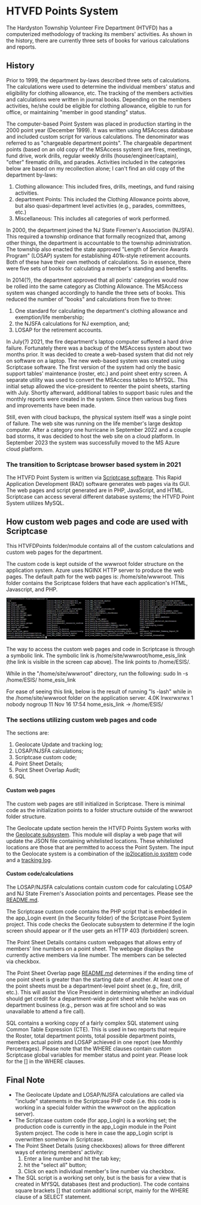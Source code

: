 # HTVFD Points System
The Hardyston Township Volunteer Fire Department (HTVFD) has a computerized methodology of tracking its members' activities. As shown in the history, there are currently three sets of books for various calculations and reports.

## History
Prior to 1999, the department by-laws described three sets of calculations. The calculations were used to determine the individual members' status and eligibility for clothing allowance, etc. The tracking of the members activities and calculations were written in journal books. Depending on the members activities, he/she could be eligible for clothing allowance, eligible to run for office, or maintaining "member in good standing" status.

The computer-based Point System was placed in production starting in the 2000 point year (December 1999). It was written using MSAccess database and included custom script for various calculations. The denominator was referred to as "chargeable department points". The chargeable department points (based on an old copy of the MSAccess system) are fires, meetings, fund drive, work drills, regular weekly drills (house/engineer/captain), "other" firematic drills, and parades. Activities included in the categories below are based on my recollection alone; I can't find an old copy of the department by-laws:
1. Clothing allowance: This included fires, drills, meetings, and fund raising activities.
2. department Points: This included the Clothing Allowance points above, but also quasi-department level activities (e.g., parades, committees, etc.)
3. Miscellaneous: This includes all categories of work performed.  

In 2000, the department joined the NJ State Firemen's Association (NJSFA). This required a township ordinance that formally recognized that, among other things, the department is accountable to the township administration. The township also enacted the state approved "Length of Service Awards Program" (LOSAP) system for establishing 401k-style retirement accounts. Both of these have their own methods of calculations. So in essence, there were five sets of books for calculating a member's standing and benefits.

In 2014(?), the department approved that all points' categories would now be rolled into the same category as Clothing Allowance. The MSAccess system was changed accordingly to handle the three sets of books. This reduced the number of "books" and calculations from five to three:
1. One standard for calculating the department's clothing allowance and exemption/life membership;
2. the NJSFA calculations for NJ exemption, and;
3. LOSAP for the retirement accounts.

In July(?) 2021, the fire department's laptop computer suffered a hard drive failure. Fortunately there was a backup of the MSAccess system about two months prior. It was decided to create a web-based system that did not rely on software on a laptop. The new web-based system was created using Scriptcase software. The first version of the system had only the basic support tables' maintenance (roster, etc.) and point sheet entry screen. A separate utility was used to convert the MSAccess tables to MYSQL. This initial setup allowed the vice-president to reenter the point sheets, starting with July. Shortly afterward, additional tables to support basic rules and the monthly reports were created in the system. Since then various bug fixes and improvements have been made.

Still, even with cloud backups, the physical system itself was a single point of failure. The web site was running on the life member's large desktop computer. After a category one hurricane in September 2022 and a couple bad storms, it was decided to host the web site on a cloud platform. In September 2023 the system was successfully moved to the MS Azure cloud platform.  

### The transition to Scriptcase browser based system in 2021
The HTVFD Point System is written via [Scriptcase software](https://www.scriptcase.net/). This Rapid Application Development (RAD) software generates web pages via its GUI. The web pages and script generated are in PHP, JavaScript, and HTML. Scriptcase can access several different database systems; the HTVFD Point System utilizes MySQL.

## How custom web pages and code are used with Scriptcase
This HTVFDPoints folder/module contains all of the custom calculations and custom web pages for the department.

The custom code is kept outside of the wwwroot folder structure on the application system. Azure uses NGINX HTTP server to produce the web pages. The default path for the web pages is:
/home/site/wwwroot.
This folder contains the Scriptcase folders that have each application's HTML, Javascript, and PHP.

![Screen cap of folder structure](/Supporting_documents/homesitewwwroot.JPG)

The way to access the custom web pages and code in Scriptcase is through a symbolic link. The symbolic link is /home/site/wwwroot/home_esis_link (the link is visible in the screen cap above). The link points to /home/ESIS/.

While in the "/home/site/wwwroot" directory, run the following:
sudo ln -s /home/ESIS/ home_esis_link

For ease of seeing this link, below is the result of running "ls -lash" while in the /home/site/wwwroot folder on the application server.
4.0K lrwxrwxrwx 1 nobody nogroup   11 Nov 16 17:54 home_esis_link -> /home/ESIS/


### The sections utilizing custom web pages and code
The sections are:
1. Geolocate Update and tracking log;
2. LOSAP/NJSFA calculations;
3. Scriptcase custom code;
4. Point Sheet Details;
5. Point Sheet Overlap Audit;
6. SQL

#### Custom web pages
The custom web pages are still initialized in Scriptcase. There is minimal code as the initialization points to a folder structure outside of the wwwroot folder structure.

The Geolocate update section herein the HTVFD Points System works with the [Geolocate subsystem](https://github.com/mosterho/GeoLocate). This module will display a web page that will update the JSON file containing whitelisted locations. These whitelisted locations are those that are permitted to access the Point System. The input to the Geolocate system is a combination of the [ip2location.io system](https://www.ip2location.io/) code and a [tracking log](https://github.com/mosterho/errorhandler).

#### Custom code/calculations
The LOSAP/NJSFA calculations contain custom code for calculating LOSAP and NJ State Firemen's Association points and percentages. Please see the [README.md](https://github.com/mosterho/HTVFDPoints/tree/main/LOSAP_calculations).

The Scriptcase custom code contains the PHP script that is embedded in the app_Login event (in the Security folder) of the Scriptcase Point System project. This code checks the Geolocate subsystem to determine if the login screen should appear or if the user gets an HTTP 403 (forbidden) screen.

The Point Sheet Details contains custom webpages that allows entry of members' line numbers on a point sheet. The webpage displays the currently active members via line number. The members can be selected via checkbox.

The Point Sheet Overlap page [README.md](https://github.com/mosterho/HTVFDPoints/tree/main/Pointsheet_overlap) determines if the ending time of one point sheet is greater than the starting date of another. At least one of the point sheets must be a department-level point sheet (e.g., fire, drill, etc.). This will assist the Vice President in determining whether an individual should get credit for a department-wide point sheet while he/she was on department business (e.g., person was at fire school and so was unavailable to attend a fire call).

SQL contains a working copy of a fairly complex SQL statement using Common Table Expression (CTE). This is used in two reports that require the Roster, total department points, total possible department points, members actual points and LOSAP achieved in one report (see Monthly Percentages). Please note that the WHERE clauses contain custom Scriptcase global variables for member status and point year.  Please look for the [] in the WHERE clauses.

## Final Note
* The Geolocate Update and LOSAP/NJSFA calculations are called via "include" statements in the Scriptcase PHP code (i.e. this code is working in a special folder within the wwwroot on the application server).
* The Scriptcase custom code (for app_Login) is a working set; the production code is currently in the app_Login module in the Point System project. The code is here in case the app_Login script is overwritten somehow in Scriptcase.
* The Point Sheet Details (using checkboxes) allows for three different ways of entering members' activity:
  1. Enter a line number and hit the tab key;
  2. hit the "select all" button;
  3. Click on each individual member's line number via checkbox.   
* The SQL script is a working set only, but is the basis for a view that is created in MYSQL databases (test and production). The code contains square brackets [] that contain additional script, mainly for the WHERE clause of a SELECT statement.
